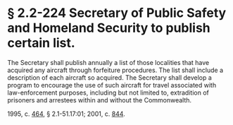 # § 2.2-224 Secretary of Public Safety and Homeland Security to publish certain list.

<p>The Secretary shall publish annually a list of those localities that have acquired any aircraft through forfeiture procedures. The list shall include a description of each aircraft so acquired. The Secretary shall develop a program to encourage the use of such aircraft for travel associated with law-enforcement purposes, including but not limited to, extradition of prisoners and arrestees within and without the Commonwealth.</p><p>1995, c. <a href='http://lis.virginia.gov/cgi-bin/legp604.exe?951+ful+CHAP0464'>464</a>, § 2.1-51.17:01; 2001, c. <a href='http://lis.virginia.gov/cgi-bin/legp604.exe?011+ful+CHAP0844'>844</a>.</p>